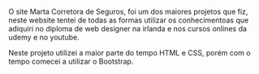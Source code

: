 O site Marta Corretora de Seguros, foi um dos maiores projetos que fiz, neste website tentei de todas as formas utilizar os conhecimentoas que adiquiri no diploma de web designer na irlanda e nos cursos onlines da udemy e no youtube.

Neste projeto utilizei a maior parte do tempo HTML e CSS, porém com o tempo comecei a utilizar o Bootstrap. 
